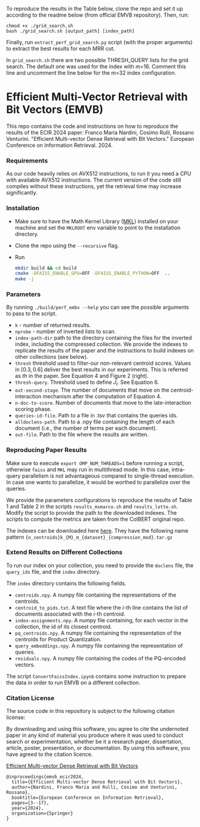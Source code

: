 To reproduce the results in the Table below, clone the repo and set it up according to the readme below (from official EMVB repository). Then, run:  

```
chmod +x ./grid_search.sh
bash ./grid_search.sh [output_path] [index_path]
```

Finally, run ```extract_perf_grid_search.py``` script (with the proper arguments) to extract the best results for each MRR cut.

In ```grid_search.sh``` there are two possible THRESH_QUERY lists for the grid search. The default one was used for the index with m=16. Comment this line and uncomment the line below for the m=32 index configuration.

# Efficient Multi-Vector Retrieval with Bit Vectors (EMVB)

This repo contains the code and instructions on how to reproduce the results of the ECIR 2024 paper: Franco Maria Nardini, Cosimo Rulli, Rossano Venturini. "Efficient Multi-vector Dense Retrieval with Bit Vectors." European Conference on Information Retrieval. 2024.

### Requirements

As our code heavily relies on AVX512 instructions, to run it you need a CPU with available AVX512 instructions. The current version of the code still compiles without these instructions, yet the retrieval time may increase significantly. 

### Installation

- Make sure to have the Math Kernel Library ([MKL](https://www.intel.com/content/www/us/en/developer/tools/oneapi/onemkl.html#gs.5pn8i4)) installed on your machine and set the ```MKLROOT``` env variable to point to the installation directory.

- Clone the repo using the ```--recursive``` flag.
- Run 
  ```bash
  mkdir build && cd build
  cmake -DFAISS_ENABLE_GPU=OFF -DFAISS_ENABLE_PYTHON=OFF  ..
  make -j
  ```

### Parameters

 By running ```./build/perf_embv --help``` you can see the possible arguments to pass to the script. 

 - ```k``` - number of returned results.
 - ```nprobe``` - number of inverted lists to scan. 
 - ```index-path-dir``` path to the directory containing the files for the inverted index, including the compressed collection. We provide the indexes to replicate the results of the paper and the instructions to build indexes on other collections (see below).
 - ```thresh``` threshold used to filter-our non-relevant centroid scores. Values in $[0.3, 0.6]$ deliver the best results in our experiments. This is referred as *th* in the paper. See Equation 4 and Figure 2 (right).
 - ```thresh-query```. Threshold used to define $\bar{J}_i$. See Equation 6.
 - ```out-second-stage```. The number of documents that move on the centroid-interaction mechanism after the computation of Equation 4.
 - ```n-doc-to-score```. Number of documents that move to the late-interaction scoring phase. 
 - ```queries-id-file```. Path to a file in .tsv that contains the queries ids.
 - ```alldoclens-path```. Path to a .npy file containing the length of each document (i.e., the number of terms per each document).
 - ```out-file```. Path to the file where the results are written. 

### Reproducing Paper Results

Make sure to execute ```export OMP_NUM_THREADS=1``` before running a script, otherwise ```faiss``` and ```MKL``` may run in multithread mode. In this case, intra-query parallelism is not advantageous compared to single-thread execution. In case one wants to parallelize, it would be worthed to parallelize over the queries. 


We provide the parameters configurations to reproduce the results of Table 1 and Table 2 in the scripts ```results_msmarco.sh``` and ```results_lotte.sh```. Modify the script to provide the path to the downloaded indexes. The scripts to compute the metrics are taken from the ColBERT original repo. 

The indexes can be downloaded here [here](http://hpc.isti.cnr.it/~rulli/emvb-ecir2024/). They have the following name pattern ```{n_centroids}k_{M}_m_{dataset}_{compression_mod}.tar.gz```

### Extend Results on Different Collections

To run our index on your collection, you need to provide the ```doclens``` file, the ```query_ids``` file, and the ```index``` directory. 

The ```index``` directory contains the following fields. 

- ```centroids.npy```. A numpy file containing the representations of the centroids. 
- ```centroid_to_pids.txt```. A text file where the $i$-th line contains the list of documents associated with the $i$-th centroid.
- ```index-assignments.npy```. A numpy file containing, for each vector in the collection, the id of its closest centroid.
- ```pq_centroids.npy```. A numpy file containing the representation of the centroids for Product Quantization. 
- ```query_embeddings.npy```. A numpy file containing the representation of queries. 
- ```residuals.npy```. A numpy file containing the codes of the PQ-encoded vectors. 


The script ```ConvertFaissIndex.ipynb``` contains some instruction to prepare the data in order to run EMVB on a different collection. 

### Citation License

The source code in this repository is subject to the following citation license:

By downloading and using this software, you agree to cite the undernoted paper in any kind of material you produce where it was used to conduct search or experimentation, whether be it a research paper, dissertation, article, poster, presentation, or documentation. By using this software, you have agreed to the citation licence.

[Efficient Multi-vector Dense Retrieval with Bit Vectors](https://link.springer.com/chapter/10.1007/978-3-031-56060-6_1)

```
@inproceedings{emvb_ecir2024,
  title={Efficient Multi-vector Dense Retrieval with Bit Vectors},
  author={Nardini, Franco Maria and Rulli, Cosimo and Venturini, Rossano},
  booktitle={European Conference on Information Retrieval},
  pages={3--17},
  year={2024},
  organization={Springer}
}
```
